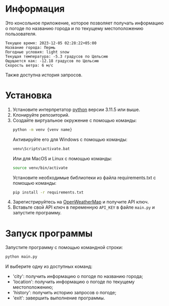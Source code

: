 # Информация
Это консольное приложение, которое позволяет получать информацию о погоде по названию города и по текущему местоположению пользователя.
```example
Текущее время: 2023-12-05 02:28:22+05:00
Название города: Пермь
Погодные условия: light snow
Текущая температура: -5.3 градусов по Цельсию
Ощущается как: -12.18 градусов по Цельсию
Скорость ветра: 6 м/c
```
Также доступна история запросов.
# Установка

1. Установите интерпретатор [python](https://www.python.org/downloads/) версии 3.11.5 или выше.
2. Клонируйте репозиторий.
3. Создайте виртуальное окружение c помощью команды:
    ```bash 
    python -m venv {venv name}
    ```
    Активируйте его для Windows с помощью команды:
    ```bash 
    venv\Scripts\activate.bat
    ```
    Или для MacOS и Linux с помощью команды:
     ```bash 
    source venv/bin/activate
    ```
    Установите необходимые библиотеки из файла requirements.txt с помощью команды:
    ```bash 
    pip install -r requirements.txt
    ```
4. Зарегистрируйтесь на [OpenWeatherMap](https://openweathermap.org/) и получите API ключ.
5. Вставьте свой API ключ в переменную `API_KEY` в файле `main.py` и запустите программу.

# Запуск программы

Запустите программу с помощью командной строки:
  ```bash 
  python main.py 
  ```
И выберите одну из доступных команд:
  - 'city': получить информацию о погоде по названию города;
  - 'location': получить информацию о погоде по текущему местоположению;
  - 'history': получить историю запросов о погоде;
  - 'exit': завершить выполнение программы.
